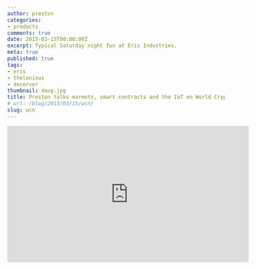 ```yaml
---
author: preston
categories:
- products
comments: true
date: 2015-03-15T00:00:00Z
excerpt: Typical Saturday night fun at Eris Industries.
meta: true
published: true
tags:
- eris
- thelonious
- decerver
thumbnail: doug.jpg
title: Preston talks marmots, smart contracts and the IoT on World Crypto Net podcast
# url: /blog/2015/03/15/wcn/
slug: wcn
---
```


<iframe width="560" height="315" src="https://www.youtube.com/embed/_ev5ycxDbuA" frameborder="0" allowfullscreen></iframe>
